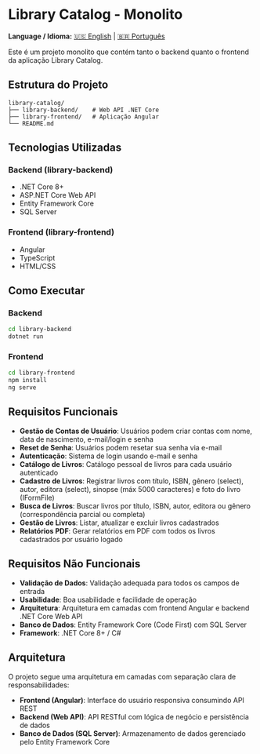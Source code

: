 # Library Catalog - Monolito

**Language / Idioma:** [🇺🇸 English](README.md) | [🇧🇷 Português](#)

Este é um projeto monolito que contém tanto o backend quanto o frontend da aplicação Library Catalog.

## Estrutura do Projeto

```
library-catalog/
├── library-backend/    # Web API .NET Core
├── library-frontend/   # Aplicação Angular
└── README.md
```

## Tecnologias Utilizadas

### Backend (library-backend)
- .NET Core 8+
- ASP.NET Core Web API
- Entity Framework Core
- SQL Server

### Frontend (library-frontend)
- Angular
- TypeScript
- HTML/CSS

## Como Executar

### Backend
```bash
cd library-backend
dotnet run
```

### Frontend
```bash
cd library-frontend
npm install
ng serve
```

## Requisitos Funcionais

- **Gestão de Contas de Usuário**: Usuários podem criar contas com nome, data de nascimento, e-mail/login e senha
- **Reset de Senha**: Usuários podem resetar sua senha via e-mail
- **Autenticação**: Sistema de login usando e-mail e senha
- **Catálogo de Livros**: Catálogo pessoal de livros para cada usuário autenticado
- **Cadastro de Livros**: Registrar livros com título, ISBN, gênero (select), autor, editora (select), sinopse (máx 5000 caracteres) e foto do livro (IFormFile)
- **Busca de Livros**: Buscar livros por título, ISBN, autor, editora ou gênero (correspondência parcial ou completa)
- **Gestão de Livros**: Listar, atualizar e excluir livros cadastrados
- **Relatórios PDF**: Gerar relatórios em PDF com todos os livros cadastrados por usuário logado

## Requisitos Não Funcionais

- **Validação de Dados**: Validação adequada para todos os campos de entrada
- **Usabilidade**: Boa usabilidade e facilidade de operação
- **Arquitetura**: Arquitetura em camadas com frontend Angular e backend .NET Core Web API
- **Banco de Dados**: Entity Framework Core (Code First) com SQL Server
- **Framework**: .NET Core 8+ / C#

## Arquitetura

O projeto segue uma arquitetura em camadas com separação clara de responsabilidades:

- **Frontend (Angular)**: Interface do usuário responsiva consumindo API REST
- **Backend (Web API)**: API RESTful com lógica de negócio e persistência de dados
- **Banco de Dados (SQL Server)**: Armazenamento de dados gerenciado pelo Entity Framework Core
